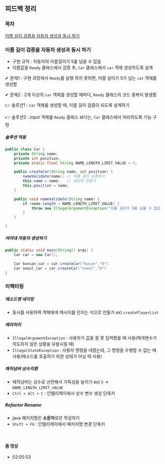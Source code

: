 피드백 정리
---

### 목차
[이름 길이 검증을 자동차 생성과 동시 하기
](#이름-길이-검증을-자동차-생성과-동시-하기
)


### 이름 길이 검증을 자동차 생성과 동시 하기
- 구현 규칙 : 자동차의 이름길이가 5를 넘을 수 없음 
- 이름값을 `Ready` 클래스에서 검증 후, `Car` 클래스에서 `car` 객체 생성하도록 설계

✔ 문제1 : 구현 과정에서 `Ready`를 실행 하지 못하면, 이름 길이가 5가 넘는 `car` 객체를 생성함

✔ 문제2 : 2개 이상의 `car` 객체를 생성할 때마다, `Ready` 클래스의 코드 중복이 발생함 

👉 솔루션1 : `car` 객체를 생성할 때, 이름 길이 검증이 되도록 설계하기

👉 솔루션2 : input 객체를 `Ready` 클래스 보다는, `Car` 클래스에서 처리하도록 기능 구현 

##### 솔루션 적용
```java
public class Car {
    private String name;
    private int position;
    private static final String NAME_LENGTH_LIMIT_VALUE = 5;

    public createCar(String name, int position) {
        nameValidate(name); // 이름 길이 검증하기 
        this.name = name;   // 생성자 만들기
        this.position = name;
    }

    public void nameValidate(String name) {
        if (name.length > NAME_LENGTH_LIMIT_VALUE) {
            throw new IllegalArgumentException("이름 길이가 5를 넘을 수 없습니다.")
        }
    }

}
```
##### 여러대 자동차 생성하기
```java
public static void main(String[] args) {
    Car car = new Car();

    Car bunsan_car = car.createCar("busan","0")
    Car seoul_car = car.createCar("seoul","0")
}
```

### 리팩터링 
##### 메소드명 네이밍
- 동사를 사용하여 객체에게 메시지를 던지는 식으로 만들기 ex) `createPlayerList`
##### 예외처리
- `IllegalArgumentException` : 사용자가 값을 잘 못 입력했을 때 사용(매개변수가 의도하지 않은 상황을 유발시킬 때) 
- `IllegalStateException` : 사용자 명령을 내렸는데, 그 명령을 수행할 수 없는 때 사용(메소드를 호출하기 위한 상태가 아닐 때 사용)
##### 매직넘버 상수치환
- 매직넘버는 상수로 선언해서 가독성을 높이기 ex) `5` -> `NAME_LENGTH_LIMIT_VALUE`
- `Ctrl + Alt + C` : 인텔리제이에서 상수 변수 생성 단축키 
##### Refactor Rename
- java 패키지명은 **소문자**로만 작성하기
- `Shift + F6` : 인텔리제이에서 패키지명 변경 단축키

<br>

#### 줌 영상
- 02:05:53